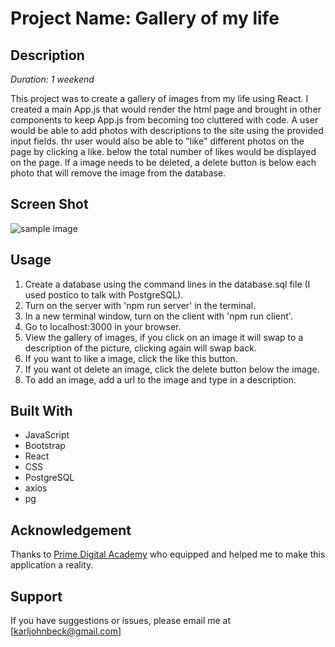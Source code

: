 
# Project Name: Gallery of my life

## Description

_Duration: 1 weekend_

This project was to create a gallery of images from my life using React. I created a main App.js that would render the html page and brought in other components to keep App.js from becoming too cluttered with code. A user would be able to add photos with descriptions to the site using the provided input fields. thr user would also be able to "like" different photos on the page by clicking a like. below the total number of likes would be displayed on the page. If a image needs to be deleted, a delete button is below each photo that will remove the image from the database. 

## Screen Shot

![sample image]('sample.jpg')

## Usage


1. Create a database using the command lines in the database.sql file (I used postico to talk with PostgreSQL).
2. Turn on the server with 'npm run server' in the terminal.
3. In a new terminal window, turn on the client with 'npm run client'.
4. Go to localhost:3000 in your browser.
5. View the gallery of images, if you click on an image it will swap to a description of the picture, clicking again will swap back.
6. If you want to like a image, click the like this button.
7. If you want ot delete an image, click the delete button below the image. 
8. To add an image, add a url to the image and type in a description.




## Built With

- JavaScript
- Bootstrap
- React
- CSS
- PostgreSQL
- axios
- pg



## Acknowledgement
Thanks to [Prime Digital Academy](www.primeacademy.io) who equipped and helped me to make this application a reality.

## Support
If you have suggestions or issues, please email me at [karljohnbeck@gmail.com]
